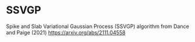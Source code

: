 # SSVGP
Spike and Slab Variational Gaussian Process (SSVGP) algorithm from Dance and Paige (2021) https://arxiv.org/abs/2111.04558
